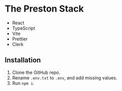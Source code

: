 # The Preston Stack

- React
- TypeScript
- Vite
- Prettier
- Clerk

## Installation

1. Clone the GitHub repo.
1. Rename `.env.txt` to `.env`, and add missing values.
1. Run `npm i`.
